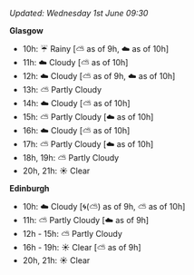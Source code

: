 *Updated: Wednesday 1st June 09:30*

**Glasgow**

* 10h: :umbrella: Rainy [:partly_sunny: as of 9h, :cloud: as of 10h]
* 11h: :cloud: Cloudy [:partly_sunny: as of 10h]
* 12h: :cloud: Cloudy [:partly_sunny: as of 9h, :cloud: as of 10h]
* 13h: :partly_sunny: Partly Cloudy
* 14h: :cloud: Cloudy [:partly_sunny: as of 10h]
* 15h: :partly_sunny: Partly Cloudy [:cloud: as of 10h]
* 16h: :cloud: Cloudy [:partly_sunny: as of 10h]
* 17h: :partly_sunny: Partly Cloudy [:cloud: as of 10h]
* 18h, 19h: :partly_sunny: Partly Cloudy
* 20h, 21h: :sunny: Clear

**Edinburgh**

* 10h: :cloud: Cloudy [:cyclone:(:partly_sunny:) as of 9h, :partly_sunny: as of 10h]
* 11h: :partly_sunny: Partly Cloudy [:cloud: as of 9h]
* 12h - 15h: :partly_sunny: Partly Cloudy
* 16h - 19h: :sunny: Clear [:partly_sunny: as of 9h]
* 20h, 21h: :sunny: Clear
